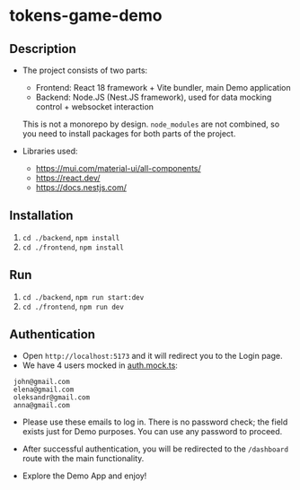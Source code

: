 # tokens-game-demo

## Description

* The project consists of two parts:
  * Frontend: React 18 framework + Vite bundler, main Demo application
  * Backend: Node.JS (Nest.JS framework), used for data mocking control + websocket interaction

  This is not a monorepo by design. `node_modules` are not combined, so you need to install packages for both parts of the project.

* Libraries used:
  * https://mui.com/material-ui/all-components/
  * https://react.dev/
  * https://docs.nestjs.com/

## Installation

1. `cd ./backend`, `npm install`
2. `cd ./frontend`, `npm install`

## Run

1. `cd ./backend`, `npm run start:dev`
2. `cd ./frontend`, `npm run dev`

## Authentication

* Open `http://localhost:5173` and it will redirect you to the Login page.
* We have 4 users mocked in [auth.mock.ts](frontend%2Fsrc%2Fmodules%2Fauth%2Fauth.mock.ts):

```text
 john@gmail.com
 elena@gmail.com
 oleksandr@gmail.com
 anna@gmail.com
```

* Please use these emails to log in. There is no password check; the field exists just for Demo purposes. You can use any password to proceed.

* After successful authentication, you will be redirected to the `/dashboard` route with the main functionality.
* Explore the Demo App and enjoy!